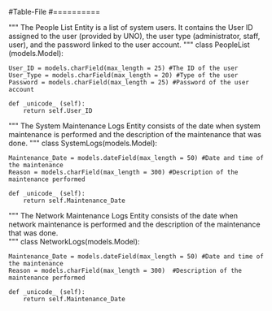 #Table-File
#==========

"""
The People List Entity is a list of system users. It contains the User ID assigned to the user (provided by UNO), the user type (administrator, staff, user), and the password linked to the user account.
"""
class PeopleList (models.Model):
	
	User_ID = models.charField(max_length = 25) #The ID of the user
	User_Type = models.charField(max_length = 20) #Type of the user
	Password = models.charField(max_length = 25) #Password of the user account
	
	def _unicode_ (self):
		return self.User_ID
		
		
"""
The System Maintenance Logs Entity consists of the date when system maintenance is performed and the description of the maintenance that was done.
"""
class SystemLogs(models.Model):
	
	Maintenance_Date = models.dateField(max_length = 50) #Date and time of the maintenance
	Reason = models.charField(max_length = 300) #Description of the maintenance performed
	
	def _unicode_ (self):
		return self.Maintenance_Date
		
		
"""
The Network Maintenance Logs Entity consists of the date when network maintenance is performed and the description of the maintenance that was done.	
"""
class NetworkLogs(models.Model):
	
	Maintenance_Date = models.dateField(max_length = 50) #Date and time of the maintenance
	Reason = models.charField(max_length = 300)  #Description of the maintenance performed
	
	def _unicode_ (self):
		return self.Maintenance_Date
